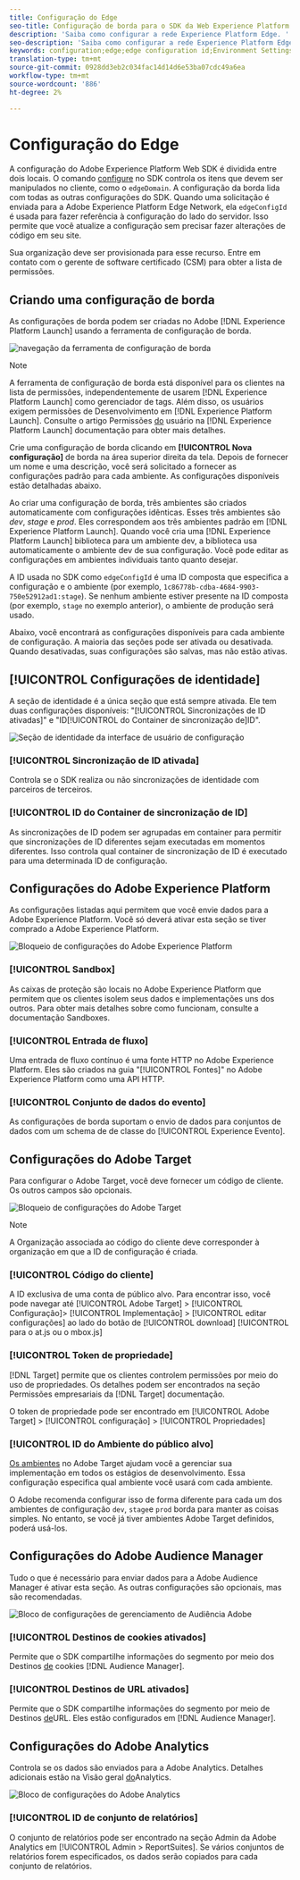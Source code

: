 ```yaml
---
title: Configuração do Edge
seo-title: Configuração de borda para o SDK da Web Experience Platform
description: 'Saiba como configurar a rede Experience Platform Edge. '
seo-description: 'Saiba como configurar a rede Experience Platform Edge. '
keywords: configuration;edge;edge configuration id;Environment Settings;edgeConfigId;identity;id sync enabled;ID Sync Container ID;Sandbox;Streaming Inlet;Event Dataset;target;client code;Property Token;Target Environment ID;Cookie Destinations;url Destinations;Analytics Settings Blockreport suite id;
translation-type: tm+mt
source-git-commit: 0928dd3eb2c034fac14d14d6e53ba07cdc49a6ea
workflow-type: tm+mt
source-wordcount: '886'
ht-degree: 2%

---
```



# Configuração do Edge

A configuração do Adobe Experience Platform Web SDK é dividida entre dois locais. O comando [configure](configuring-the-sdk.md) no SDK controla os itens que devem ser manipulados no cliente, como o `edgeDomain`. A configuração da borda lida com todas as outras configurações do SDK. Quando uma solicitação é enviada para a Adobe Experience Platform Edge Network, ela `edgeConfigId` é usada para fazer referência à configuração do lado do servidor. Isso permite que você atualize a configuração sem precisar fazer alterações de código em seu site.

Sua organização deve ser provisionada para esse recurso. Entre em contato com o gerente de software certificado (CSM) para obter a lista de permissões.

## Criando uma configuração de borda

As configurações de borda podem ser criadas no Adobe [!DNL Experience Platform Launch] usando a ferramenta de configuração de borda.

![navegação da ferramenta de configuração de borda](../../assets/edge_configuration_nav.png)

>[!NOTE]
>
>A ferramenta de configuração de borda está disponível para os clientes na lista de permissões, independentemente de usarem [!DNL Experience Platform Launch] como gerenciador de tags. Além disso, os usuários exigem permissões de Desenvolvimento em [!DNL Experience Platform Launch]. Consulte o artigo Permissões [do](https://docs.adobe.com/content/help/pt-BR/launch/using/reference/admin/user-permissions.html) usuário na [!DNL Experience Platform Launch] documentação para obter mais detalhes.

Crie uma configuração de borda clicando em **[!UICONTROL Nova configuração]** de borda na área superior direita da tela. Depois de fornecer um nome e uma descrição, você será solicitado a fornecer as configurações padrão para cada ambiente. As configurações disponíveis estão detalhadas abaixo.

Ao criar uma configuração de borda, três ambientes são criados automaticamente com configurações idênticas. Esses três ambientes são *dev*, *stage* e *prod*. Eles correspondem aos três ambientes padrão em [!DNL Experience Platform Launch]. Quando você cria uma [!DNL Experience Platform Launch] biblioteca para um ambiente dev, a biblioteca usa automaticamente o ambiente dev de sua configuração. Você pode editar as configurações em ambientes individuais tanto quanto desejar.

A ID usada no SDK como `edgeConfigId` é uma ID composta que especifica a configuração e o ambiente (por exemplo, `1c86778b-cdba-4684-9903-750e52912ad1:stage`). Se nenhum ambiente estiver presente na ID composta (por exemplo, `stage` no exemplo anterior), o ambiente de produção será usado.

Abaixo, você encontrará as configurações disponíveis para cada ambiente de configuração. A maioria das seções pode ser ativada ou desativada. Quando desativadas, suas configurações são salvas, mas não estão ativas.

## [!UICONTROL Configurações de identidade]

A seção de identidade é a única seção que está sempre ativada. Ele tem duas configurações disponíveis: &quot;[!UICONTROL Sincronizações de ID ativadas]&quot; e &quot;ID[!UICONTROL do Container de sincronização de]ID&quot;.

![Seção de identidade da interface de usuário de configuração](../../assets/edge_configuration_identity.png)

### [!UICONTROL Sincronização de ID ativada]

Controla se o SDK realiza ou não sincronizações de identidade com parceiros de terceiros.

### [!UICONTROL ID do Container de sincronização de ID]

As sincronizações de ID podem ser agrupadas em container para permitir que sincronizações de ID diferentes sejam executadas em momentos diferentes. Isso controla qual container de sincronização de ID é executado para uma determinada ID de configuração.

## Configurações do Adobe Experience Platform

As configurações listadas aqui permitem que você envie dados para a Adobe Experience Platform. Você só deverá ativar esta seção se tiver comprado a Adobe Experience Platform.

![Bloqueio de configurações do Adobe Experience Platform](../../assets/edge_configuration_aep.png)

### [!UICONTROL Sandbox]

As caixas de proteção são locais no Adobe Experience Platform que permitem que os clientes isolem seus dados e implementações uns dos outros. Para obter mais detalhes sobre como funcionam, consulte a documentação [](../../sandboxes/home.md)Sandboxes.

### [!UICONTROL Entrada de fluxo]

Uma entrada de fluxo contínuo é uma fonte HTTP no Adobe Experience Platform. Eles são criados na guia &quot;[!UICONTROL Fontes]&quot; no Adobe Experience Platform como uma API HTTP.

### [!UICONTROL Conjunto de dados do evento]

As configurações de borda suportam o envio de dados para conjuntos de dados com um schema de  de classe do [!UICONTROL Experience Evento].

## Configurações do Adobe Target

Para configurar o Adobe Target, você deve fornecer um código de cliente. Os outros campos são opcionais.

![Bloqueio de configurações do Adobe Target](../../assets/edge_configuration_target.png)

>[!NOTE]
>
>A Organização associada ao código do cliente deve corresponder à organização em que a ID de configuração é criada.

### [!UICONTROL Código do cliente]

A ID exclusiva de uma conta de público alvo. Para encontrar isso, você pode navegar até [!UICONTROL Adobe Target] > [!UICONTROL Configuração]> [!UICONTROL Implementação] > [!UICONTROL editar configurações] ao lado do botão de [!UICONTROL download]  [!UICONTROL para o at.js ou o mbox.js]

### [!UICONTROL Token de propriedade]

[!DNL Target] permite que os clientes controlem permissões por meio do uso de propriedades. Os detalhes podem ser encontrados na seção Permissões [](https://docs.adobe.com/content/help/pt-BR/target/using/administer/manage-users/enterprise/properties-overview.html) empresariais da [!DNL Target] documentação.

O token de propriedade pode ser encontrado em [!UICONTROL Adobe Target] > [!UICONTROL configuração] > [!UICONTROL Propriedades]

### [!UICONTROL ID do Ambiente do público alvo]

[Os ambientes](https://docs.adobe.com/content/help/en/target/using/administer/hosts.html) no Adobe Target ajudam você a gerenciar sua implementação em todos os estágios de desenvolvimento. Essa configuração especifica qual ambiente você usará com cada ambiente.

O Adobe recomenda configurar isso de forma diferente para cada um dos ambientes de configuração `dev`, `stage`e `prod` borda para manter as coisas simples. No entanto, se você já tiver ambientes Adobe Target definidos, poderá usá-los.

## Configurações do Adobe Audience Manager

Tudo o que é necessário para enviar dados para a Adobe Audience Manager é ativar esta seção. As outras configurações são opcionais, mas são recomendadas.

![Bloco de configurações de gerenciamento de Audiência Adobe](../../assets/edge_configuration_aam.png)

### [!UICONTROL Destinos de cookies ativados]

Permite que o SDK compartilhe informações do segmento por meio dos Destinos [de](https://docs.adobe.com/content/help/en/audience-manager/user-guide/features/destinations/custom-destinations/create-cookie-destination.html) cookies [!DNL Audience Manager].

### [!UICONTROL Destinos de URL ativados]

Permite que o SDK compartilhe informações do segmento por meio de Destinos [de](https://docs.adobe.com/content/help/en/audience-manager/user-guide/features/destinations/custom-destinations/create-url-destination.html)URL. Eles estão configurados em [!DNL Audience Manager].

## Configurações do Adobe Analytics

Controla se os dados são enviados para a Adobe Analytics. Detalhes adicionais estão na Visão geral [do](../data-collection/adobe-analytics/analytics-overview.md)Analytics.

![Bloco de configurações do Adobe Analytics](../../assets/edge_configuration_aa.png)

### [!UICONTROL ID de conjunto de relatórios]

O conjunto de relatórios pode ser encontrado na seção Admin da Adobe Analytics em [!UICONTROL Admin > ReportSuites]. Se vários conjuntos de relatórios forem especificados, os dados serão copiados para cada conjunto de relatórios.
